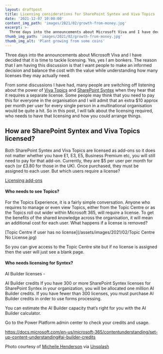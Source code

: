 ```yaml
---
layout: draftpost
title: Licensing considerations for SharePoint Syntex and Viva Topics
date: '2021-12-07 10:00:00'
content_img_path: 'images/2021/02/growth-from-money.jpg'
excerpt: >-
  Three days into the announcements about Microsoft Viva and I have decided that it is time to tackle licensing. Yes, yes I am bonkers. The reason that I am having this discussion is that I want people to make an informed decision and balance the cost with the value while understanding how many licenses they may actually need.
thumb_img_path: 'images/2021/02/growth-from-money.jpg'
thumb_img_alt: 'Plant growing from some coins'
---
```

Three days into the announcements about Microsoft Viva and I have decided that it is time to tackle licensing. Yes, yes I am bonkers. The reason that I am having this discussion is that I want people to make an informed decision and balance the cost with the value while understanding how many licenses they may actually need.

From some discussions I have had, many people are switching off listening about the power of [Viva Topics](https://www.mcd79.com/2021/02/06/Knowledge-Management-Series-Introduction-to-Viva-Topics.html) and [SharePoint Syntex](https://www.mcd79.com/2020/09/26/Knowledge-Management-Series-Introduction-to-SharePoint-Syntex.html) when they hear that it requires a separate license. Some people may think that you need to pay this for everyone in the organisation and I will admit that an extra $10 approx per month per user for every single person in a multinational organisation would be quite a hit. So in this post, I will talk about the licensing required, who needs to have that licensing and how you could arrange things.

## How are SharePoint Syntex and Viva Topics licensed?

Both SharePoint Syntex and Viva Topics are licensed as add-ons so it does not matter whether you have E1, E3, E5, Business Premium etc, you will still need to pay for that add-on. Currently, they are $5 per user per month for each (or £3.80 for those in the UK). Once purchased, they must be assigned to each user. But which users require a license?

[Licensing add-ons](/assets/images/2021/02/Licensing.jpg)

#### Who needs to see Topics?

For the Topics Experience, it is a fairly simple conversation. Anyone who requires to manage or even view Topics, either from the Topic Centre or as the Topics roll out wider within Microsoft 365, will require a license. To get the benefits of the shared knowledge across the organisation, it will mean an additional cost for each user. What happens if a license is removed?

[Topic Centre if user has no license](/assets/images/2021/02/Topic Centre No License.jpg)

So you can give access to the Topic Centre site but if no license is assigned then the user will just see a blank page.

#### Who needs licensing for Syntex?



AI Builder licenses - 

AI Builder credits
If you have 300 or more SharePoint Syntex licenses for SharePoint Syntex in your organization, you will be allocated one million AI Builder credits. If you have fewer than 300 licenses, you must purchase AI Builder credits in order to use forms processing.

You can estimate the AI Builder capacity that’s right for you with the AI Builder calculator.

Go to the Power Platform admin center to check your credits and usage.

https://docs.microsoft.com/en-us/microsoft-365/contentunderstanding/set-up-content-understanding#ai-builder-credits

Photo courtesy of [Micheile Henderson](https://unsplash.com/@micheile) via [Unsplash](https://unsplash.com)
